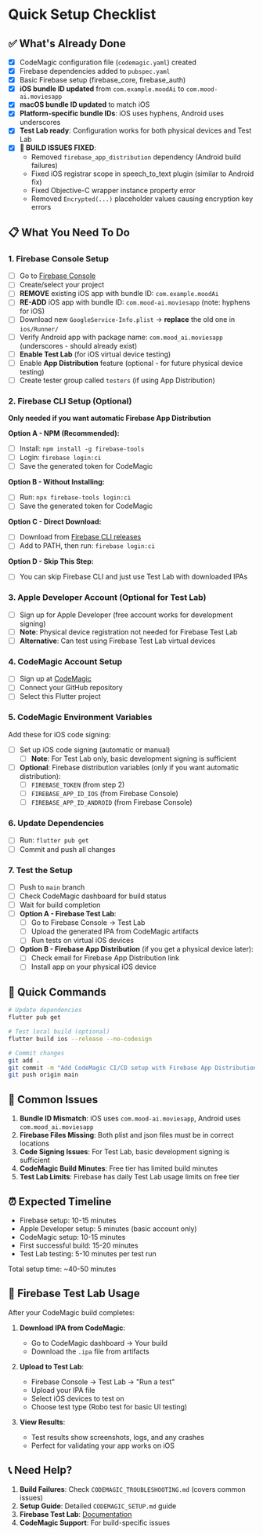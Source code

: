 # Quick Setup Checklist

## ✅ What's Already Done
- [x] CodeMagic configuration file (`codemagic.yaml`) created
- [x] Firebase dependencies added to `pubspec.yaml`
- [x] Basic Firebase setup (firebase_core, firebase_auth)
- [x] **iOS bundle ID updated** from `com.example.moodAi` to `com.mood-ai.moviesapp`
- [x] **macOS bundle ID updated** to match iOS
- [x] **Platform-specific bundle IDs**: iOS uses hyphens, Android uses underscores
- [x] **Test Lab ready**: Configuration works for both physical devices and Test Lab
- [x] **🔧 BUILD ISSUES FIXED**: 
  - Removed `firebase_app_distribution` dependency (Android build failures)
  - Fixed iOS registrar scope in speech_to_text plugin (similar to Android fix)
  - Fixed Objective-C wrapper instance property error
  - Removed `Encrypted(...)` placeholder values causing encryption key errors

## 📋 What You Need To Do

### 1. Firebase Console Setup
- [ ] Go to [Firebase Console](https://console.firebase.google.com/)
- [ ] Create/select your project
- [ ] **REMOVE** existing iOS app with bundle ID: `com.example.moodAi`
- [ ] **RE-ADD** iOS app with bundle ID: `com.mood-ai.moviesapp` (note: hyphens for iOS)
- [ ] Download new `GoogleService-Info.plist` → **replace** the old one in `ios/Runner/`
- [ ] Verify Android app with package name: `com.mood_ai.moviesapp` (underscores - should already exist)
- [ ] **Enable Test Lab** (for iOS virtual device testing)
- [ ] Enable **App Distribution** feature (optional - for future physical device testing)
- [ ] Create tester group called `testers` (if using App Distribution)

### 2. Firebase CLI Setup (Optional)
**Only needed if you want automatic Firebase App Distribution**

**Option A - NPM (Recommended):**
- [ ] Install: `npm install -g firebase-tools`
- [ ] Login: `firebase login:ci`
- [ ] Save the generated token for CodeMagic

**Option B - Without Installing:**
- [ ] Run: `npx firebase-tools login:ci`
- [ ] Save the generated token for CodeMagic

**Option C - Direct Download:**
- [ ] Download from [Firebase CLI releases](https://github.com/firebase/firebase-tools/releases)
- [ ] Add to PATH, then run: `firebase login:ci`

**Option D - Skip This Step:**
- [ ] You can skip Firebase CLI and just use Test Lab with downloaded IPAs

### 3. Apple Developer Account (Optional for Test Lab)
- [ ] Sign up for Apple Developer (free account works for development signing)
- [ ] **Note**: Physical device registration not needed for Firebase Test Lab
- [ ] **Alternative**: Can test using Firebase Test Lab virtual devices

### 4. CodeMagic Account Setup
- [ ] Sign up at [CodeMagic](https://codemagic.io/)
- [ ] Connect your GitHub repository
- [ ] Select this Flutter project

### 5. CodeMagic Environment Variables
Add these for iOS code signing:
- [ ] Set up iOS code signing (automatic or manual)
  - [ ] **Note**: For Test Lab only, basic development signing is sufficient
- [ ] **Optional**: Firebase distribution variables (only if you want automatic distribution):
  - [ ] `FIREBASE_TOKEN` (from step 2)  
  - [ ] `FIREBASE_APP_ID_IOS` (from Firebase Console)
  - [ ] `FIREBASE_APP_ID_ANDROID` (from Firebase Console)

### 6. Update Dependencies
- [ ] Run: `flutter pub get`
- [ ] Commit and push all changes

### 7. Test the Setup
- [ ] Push to `main` branch
- [ ] Check CodeMagic dashboard for build status
- [ ] Wait for build completion
- [ ] **Option A - Firebase Test Lab**:
  - [ ] Go to Firebase Console → Test Lab
  - [ ] Upload the generated IPA from CodeMagic artifacts
  - [ ] Run tests on virtual iOS devices
- [ ] **Option B - Firebase App Distribution** (if you get a physical device later):
  - [ ] Check email for Firebase App Distribution link
  - [ ] Install app on your physical iOS device

## 🔧 Quick Commands

```bash
# Update dependencies
flutter pub get

# Test local build (optional)
flutter build ios --release --no-codesign

# Commit changes
git add .
git commit -m "Add CodeMagic CI/CD setup with Firebase App Distribution"
git push origin main
```

## 🚨 Common Issues

1. **Bundle ID Mismatch**: iOS uses `com.mood-ai.moviesapp`, Android uses `com.mood_ai.moviesapp`
2. **Firebase Files Missing**: Both plist and json files must be in correct locations
3. **Code Signing Issues**: For Test Lab, basic development signing is sufficient
4. **CodeMagic Build Minutes**: Free tier has limited build minutes
5. **Test Lab Limits**: Firebase has daily Test Lab usage limits on free tier

## ⏰ Expected Timeline

- Firebase setup: 10-15 minutes
- Apple Developer setup: 5 minutes (basic account only)
- CodeMagic setup: 10-15 minutes
- First successful build: 15-20 minutes
- Test Lab testing: 5-10 minutes per test run

Total setup time: ~40-50 minutes

## 🧪 Firebase Test Lab Usage

After your CodeMagic build completes:

1. **Download IPA from CodeMagic**:
   - Go to CodeMagic dashboard → Your build
   - Download the `.ipa` file from artifacts

2. **Upload to Test Lab**:
   - Firebase Console → Test Lab → "Run a test"
   - Upload your IPA file
   - Select iOS devices to test on
   - Choose test type (Robo test for basic UI testing)

3. **View Results**:
   - Test results show screenshots, logs, and any crashes
   - Perfect for validating your app works on iOS

## 📞 Need Help?

1. **Build Failures**: Check `CODEMAGIC_TROUBLESHOOTING.md` (covers common issues)
2. **Setup Guide**: Detailed `CODEMAGIC_SETUP.md` guide
3. **Firebase Test Lab**: [Documentation](https://firebase.google.com/docs/test-lab)
4. **CodeMagic Support**: For build-specific issues 
